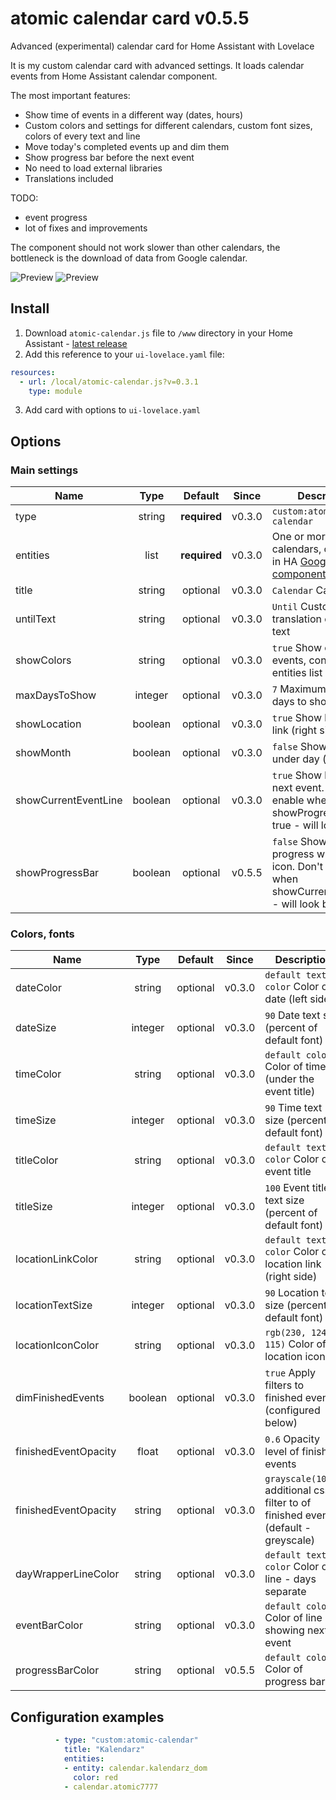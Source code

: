 # atomic calendar card v0.5.5
Advanced (experimental) calendar card for Home Assistant with Lovelace

It is my custom calendar card with advanced settings. It loads calendar events from Home Assistant calendar component.

The most important features:
- Show time of events in a different way (dates, hours)
- Custom colors and settings for different calendars, custom font sizes, colors of every text and line
- Move today's completed events up and dim them
- Show progress bar before the next event
- No need to load external libraries
- Translations included

TODO:
- event progress
- lot of fixes and improvements

The component should not work slower than other calendars, the bottleneck is the download of data from Google calendar.

![Preview](https://user-images.githubusercontent.com/11677097/52900547-78825000-31f7-11e9-926b-50589c3ddf64.jpg) 
![Preview](https://user-images.githubusercontent.com/11677097/52900557-a23b7700-31f7-11e9-9628-89293d4ee2fe.jpg)

## Install
1. Download `atomic-calendar.js` file to `/www` directory in your Home Assistant - [latest release](https://github.com/atomic7777/atomic_calendar/releases/download/v0.5.5/atomic-calendar.js)
2. Add this reference to your `ui-lovelace.yaml` file:
  ```yaml
  resources:
    - url: /local/atomic-calendar.js?v=0.3.1
      type: module
  ```
3. Add card with options to `ui-lovelace.yaml`

## Options
### Main settings

| Name | Type | Default | Since | Description |
|------|:----:|:-------:|:-----:|-------------|
| type | string | **required** | v0.3.0 | `custom:atomic-calendar`
| entities | list | **required** | v0.3.0 | One or more calendars, configured in HA [Google Calendar component](https://www.home-assistant.io/components/calendar.google/)
| title | string | optional | v0.3.0 | `Calendar` Calendar title
| untilText | string | optional | v0.3.0 | `Until` Custom translation of `Until` text
| showColors | string | optional | v0.3.0 | `true` Show colors in events, configured in entities list
| maxDaysToShow | integer | optional | v0.3.0 | `7` Maximum number of days to show
| showLocation | boolean | optional | v0.3.0 | `true` Show location link (right side)
| showMonth | boolean | optional | v0.3.0 | `false` Show month under day (left side)
| showCurrentEventLine | boolean | optional | v0.3.0 | `true` Show line before next event. Don't enable when showProgressBar is true - will look bad
| showProgressBar | boolean | optional | v0.5.5 | `false` Show event progress with moving icon. Don't enable when showCurrentEventLine - will look bad

### Colors, fonts

| Name | Type | Default | Since | Description |
|------|:----:|:-------:|:-----:|-------------|
| dateColor | string | optional | v0.3.0 | `default text color` Color of date (left side)
| dateSize | integer | optional | v0.3.0 | `90` Date text size (percent of default font)
| timeColor | string | optional | v0.3.0 | `default color` Color of time (under the event title)
| timeSize | integer | optional | v0.3.0 | `90` Time text size (percent of default font)
| titleColor | string | optional | v0.3.0 | `default text color` Color of event title
| titleSize | integer | optional | v0.3.0 | `100` Event title text size (percent of default font)
| locationLinkColor | string | optional | v0.3.0 | `default text color` Color of location link (right side)
| locationTextSize | integer | optional | v0.3.0 | `90` Location text size (percent of default font)
| locationIconColor | string | optional | v0.3.0 | `rgb(230, 124, 115)` Color of location icon
| dimFinishedEvents | boolean | optional | v0.3.0 | `true` Apply filters to finished events (configured below)
| finishedEventOpacity | float | optional | v0.3.0 | `0.6` Opacity level of finished events
| finishedEventOpacity | string | optional | v0.3.0 | `grayscale(100%)` additional css filter to of finished events (default - greyscale)
| dayWrapperLineColor | string | optional | v0.3.0 | `default text color` Color of line - days separate
| eventBarColor | string | optional | v0.3.0 | `default color` Color of line showing next event
| progressBarColor | string | optional | v0.5.5 | `default color` Color of progress bar




## Configuration examples

```yaml
          - type: "custom:atomic-calendar"
            title: "Kalendarz"
            entities:
            - entity: calendar.kalendarz_dom
              color: red
            - calendar.atomic7777
              
```
